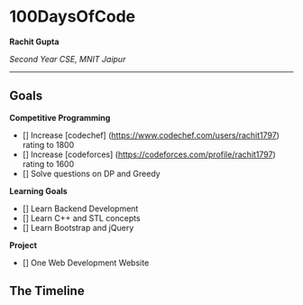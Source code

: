 # 100DaysOfCode

**Rachit Gupta**

*Second Year CSE, MNIT Jaipur*

---

## Goals

**Competitive Programming**
- [] Increase [codechef] (https://www.codechef.com/users/rachit1797) rating to 1800
- [] Increase [codeforces] (https://codeforces.com/profile/rachit1797) rating to 1600
- [] Solve questions on DP and Greedy 

**Learning Goals**
- [] Learn Backend Development
- [] Learn C++ and STL concepts
- [] Learn Bootstrap and jQuery

**Project**
- [] One Web Development Website

## The Timeline